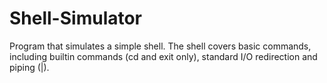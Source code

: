 # Shell-Simulator
Program that simulates a simple shell. The shell covers basic commands, including builtin commands (cd and exit only), standard I/O redirection and piping (|). 
